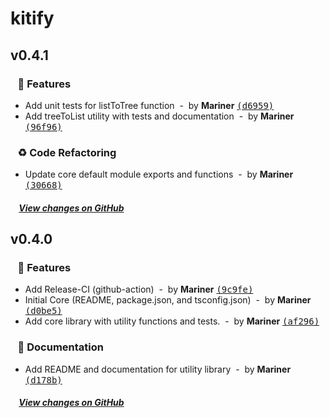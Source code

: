 # kitify

## v0.4.1

### &nbsp;&nbsp;&nbsp;🎉 Features

- Add unit tests for listToTree function &nbsp;-&nbsp; by **Mariner** [<samp>(d6959)</samp>](https://github.com/Marinerer/kitify/commit/d69599f)
- Add treeToList utility with tests and documentation &nbsp;-&nbsp; by **Mariner** [<samp>(96f96)</samp>](https://github.com/Marinerer/kitify/commit/96f96d5)

### &nbsp;&nbsp;&nbsp;♻️ Code Refactoring

- Update core default module exports and functions &nbsp;-&nbsp; by **Mariner** [<samp>(30668)</samp>](https://github.com/Marinerer/kitify/commit/3066888)

##### &nbsp;&nbsp;&nbsp;&nbsp;[View changes on GitHub](https://github.com/Marinerer/kitify/compare/v0.4.0...v0.4.1)


## v0.4.0

### &nbsp;&nbsp;&nbsp;🎉 Features

- Add Release-CI (github-action) &nbsp;-&nbsp; by **Mariner** [<samp>(9c9fe)</samp>](https://github.com/Marinerer/kitify/commit/9c9fe98)
- Initial Core (README, package.json, and tsconfig.json) &nbsp;-&nbsp; by **Mariner** [<samp>(d0be5)</samp>](https://github.com/Marinerer/kitify/commit/d0be545)
- Add core library with utility functions and tests. &nbsp;-&nbsp; by **Mariner** [<samp>(af296)</samp>](https://github.com/Marinerer/kitify/commit/af296c9)

### &nbsp;&nbsp;&nbsp;📝 Documentation

- Add README and documentation for utility library &nbsp;-&nbsp; by **Mariner** [<samp>(d178b)</samp>](https://github.com/Marinerer/kitify/commit/d178bb7)

##### &nbsp;&nbsp;&nbsp;&nbsp;[View changes on GitHub](https://github.com/Marinerer/kitify/compare/daddfec391755ae4a98f876334566a1b6a0167b6...v0.4.0)


